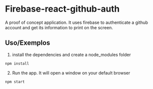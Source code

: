 
# Firebase-react-github-auth

A proof of concept application. It uses firebase to authenticate a github account and get its information to print on the screen.




## Uso/Exemplos
1) install the dependencies and create a node_modules folder
```javascript
npm install
```
2) Run the app. It will open a window on your default browser
```javascript
npm start
```

